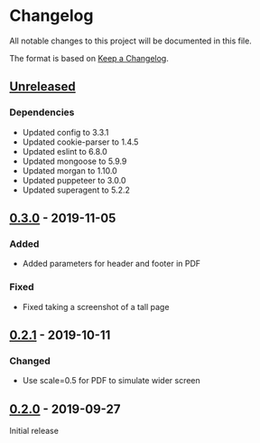 # Changelog

All notable changes to this project will be documented in this file.

The format is based on [Keep a Changelog](https://keepachangelog.com/en/1.0.0/).

## [Unreleased]

### Dependencies

- Updated config to 3.3.1
- Updated cookie-parser to 1.4.5
- Updated eslint to 6.8.0
- Updated mongoose to 5.9.9
- Updated morgan to 1.10.0
- Updated puppeteer to 3.0.0
- Updated superagent to 5.2.2

## [0.3.0] - 2019-11-05

### Added

- Added parameters for header and footer in PDF

### Fixed

- Fixed taking a screenshot of a tall page

## [0.2.1] - 2019-10-11

### Changed

- Use scale=0.5 for PDF to simulate wider screen

## [0.2.0] - 2019-09-27

Initial release

[Unreleased]: https://github.com/biblibre/pikitia/compare/v0.3.0...master
[0.3.0]: https://github.com/biblibre/pikitia/compare/v0.2.1...v0.3.0
[0.2.1]: https://github.com/biblibre/pikitia/compare/v0.2.0...v0.2.1
[0.2.0]: https://github.com/biblibre/pikitia/releases/tag/v0.2.0
